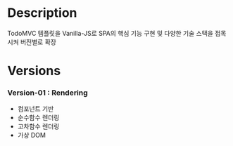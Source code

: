 # Description

TodoMVC 템플릿을 Vanilla-JS로 SPA의 핵심 기능 구현 및 다양한 기술 스택을 접목시켜 버전별로 확장

# Versions

### Version-01 : Rendering

- 컴포넌트 기반
- 순수함수 렌더링
- 고차함수 렌더링
- 가상 DOM
